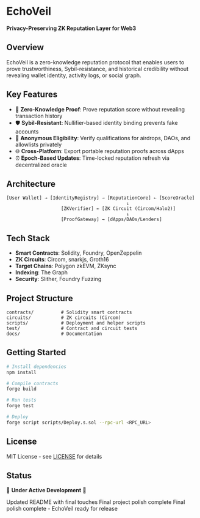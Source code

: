 # EchoVeil

**Privacy-Preserving ZK Reputation Layer for Web3**

## Overview

EchoVeil is a zero-knowledge reputation protocol that enables users to prove trustworthiness, Sybil-resistance, and historical credibility without revealing wallet identity, activity logs, or social graph.

## Key Features

- 🔐 **Zero-Knowledge Proof**: Prove reputation score without revealing transaction history
- 🛡️ **Sybil-Resistant**: Nullifier-based identity binding prevents fake accounts
- 🎯 **Anonymous Eligibility**: Verify qualifications for airdrops, DAOs, and allowlists privately
- 🌐 **Cross-Platform**: Export portable reputation proofs across dApps
- ⏰ **Epoch-Based Updates**: Time-locked reputation refresh via decentralized oracle

## Architecture

```
[User Wallet] → [IdentityRegistry] → [ReputationCore] ← [ScoreOracle]
                                            ↓
                    [ZKVerifier] ← [ZK Circuit (Circom/Halo2)]
                                            ↓
                    [ProofGateway] → [dApps/DAOs/Lenders]
```

## Tech Stack

- **Smart Contracts**: Solidity, Foundry, OpenZeppelin
- **ZK Circuits**: Circom, snarkjs, Groth16
- **Target Chains**: Polygon zkEVM, ZKsync
- **Indexing**: The Graph
- **Security**: Slither, Foundry Fuzzing

## Project Structure

```
contracts/          # Solidity smart contracts
circuits/           # ZK circuits (Circom)
scripts/            # Deployment and helper scripts
test/               # Contract and circuit tests
docs/               # Documentation
```

## Getting Started

```bash
# Install dependencies
npm install

# Compile contracts
forge build

# Run tests
forge test

# Deploy
forge script scripts/Deploy.s.sol --rpc-url <RPC_URL>
```

## License

MIT License - see [LICENSE](LICENSE) for details

## Status

🚧 **Under Active Development** 🚧

Updated README with final touches
Final project polish complete
Final polish complete - EchoVeil ready for release
